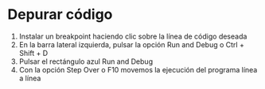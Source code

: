 
# Depurar código

1. Instalar un breakpoint haciendo clic sobre la línea de código deseada
2. En la barra lateral izquierda, pulsar la opción Run and Debug o Ctrl + Shift + D
3. Pulsar el rectángulo azul Run and Debug
4. Con la opción Step Over o F10 movemos la ejecución del programa línea a línea